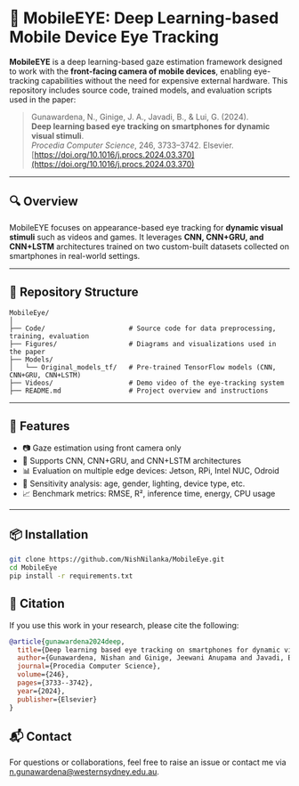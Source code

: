 # 📱 MobileEYE: Deep Learning-based Mobile Device Eye Tracking

**MobileEYE** is a deep learning-based gaze estimation framework designed to work with the **front-facing camera of mobile devices**, enabling eye-tracking capabilities without the need for expensive external hardware. This repository includes source code, trained models, and evaluation scripts used in the paper:

> Gunawardena, N., Ginige, J. A., Javadi, B., & Lui, G. (2024).  
> **Deep learning based eye tracking on smartphones for dynamic visual stimuli**.  
> *Procedia Computer Science*, 246, 3733–3742. Elsevier.  
> [https://doi.org/10.1016/j.procs.2024.03.370](https://doi.org/10.1016/j.procs.2024.03.370)

---

## 🔍 Overview

MobileEYE focuses on appearance-based eye tracking for **dynamic visual stimuli** such as videos and games. It leverages **CNN, CNN+GRU, and CNN+LSTM** architectures trained on two custom-built datasets collected on smartphones in real-world settings.

---

## 📂 Repository Structure

```
MobileEye/
│
├── Code/                     # Source code for data preprocessing, training, evaluation
├── Figures/                  # Diagrams and visualizations used in the paper
├── Models/
│   └── Original_models_tf/   # Pre-trained TensorFlow models (CNN, CNN+GRU, CNN+LSTM)
├── Videos/                   # Demo video of the eye-tracking system
├── README.md                 # Project overview and instructions
```

---

## 🚀 Features

- 📷 Gaze estimation using front camera only
- 🧠 Supports CNN, CNN+GRU, and CNN+LSTM architectures
- 📊 Evaluation on multiple edge devices: Jetson, RPi, Intel NUC, Odroid
- 🔎 Sensitivity analysis: age, gender, lighting, device type, etc.
- 📈 Benchmark metrics: RMSE, R², inference time, energy, CPU usage

---

## 📦 Installation

```bash
git clone https://github.com/NishNilanka/MobileEye.git
cd MobileEye
pip install -r requirements.txt
```

## 📝 Citation

If you use this work in your research, please cite the following:

```bibtex
@article{gunawardena2024deep,
  title={Deep learning based eye tracking on smartphones for dynamic visual stimuli},
  author={Gunawardena, Nishan and Ginige, Jeewani Anupama and Javadi, Bahman and Lui, Gough},
  journal={Procedia Computer Science},
  volume={246},
  pages={3733--3742},
  year={2024},
  publisher={Elsevier}
}
```

## 📬 Contact

For questions or collaborations, feel free to raise an issue or contact me via [n.gunawardena@westernsydney.edu.au](mailto:n.gunawardena@westernsydney.edu.au).
